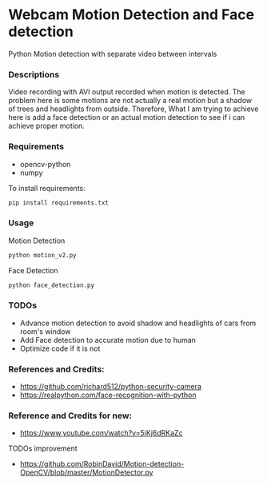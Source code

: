 # Webcam Motion Detection and Face detection
Python Motion detection with separate video between intervals

### Descriptions
Video recording with AVI output recorded when motion is detected. The problem here is some motions are not 
actually a real motion but a shadow of trees and headlights from outside. Therefore, What I am trying to
achieve here is add a face detection or an actual motion detection to see if i can achieve proper motion.

### Requirements
- opencv-python
- numpy

To install requirements:
```python
pip install requirements.txt
```

### Usage
Motion Detection
```python
python motion_v2.py
``` 

Face Detection
```python
python face_detection.py
``` 

### TODOs
- Advance motion detection to avoid shadow and headlights of cars from room's window
- Add Face detection to accurate motion due to human
- Optimize code if it is not

### References and Credits:
- https://github.com/richard512/python-security-camera
- https://realpython.com/face-recognition-with-python

### Reference and Credits for new:
- https://www.youtube.com/watch?v=5jKj6dRKaZc

TODOs improvement
- https://github.com/RobinDavid/Motion-detection-OpenCV/blob/master/MotionDetector.py